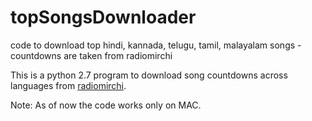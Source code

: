 # topSongsDownloader
code to download top hindi, kannada, telugu, tamil, malayalam songs - countdowns are taken from radiomirchi

This is a python 2.7 program to download song countdowns across languages from [radiomirchi](http://www.radiomirchi.com).

Note: As of now the code works only on MAC.
